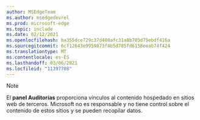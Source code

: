 ```yaml
---
author: MSEdgeTeam
ms.author: msedgedevrel
ms.prod: microsoft-edge
ms.topic: include
ms.date: 02/12/2021
ms.openlocfilehash: ba355dce729c37d408afc31a8b705d75ebdf416a
ms.sourcegitcommit: 6cf12643e9959873f8b5d785fd6158eeab74f424
ms.translationtype: MT
ms.contentlocale: es-ES
ms.lasthandoff: 03/06/2021
ms.locfileid: "11397708"
---
```

> [!NOTE]
> El **panel Auditorías** proporciona vínculos al contenido hospedado en sitios web de terceros.  Microsoft no es responsable y no tiene control sobre el contenido de estos sitios y se pueden recopilar datos.  
> 

<!-- links -->  
